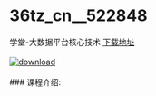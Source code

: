 # 36tz_cn__522848
学堂-大数据平台核心技术
[下载地址](http://www.36tz.cn/article/522848 "下载地址")
<br/></br>[![download](http://36tz.cn/muke_img/2018_06_2-24-300x210.png "下载地址")](http://www.36tz.cn/article/522848 "下载地址")
<br/></br>### 课程介绍:


